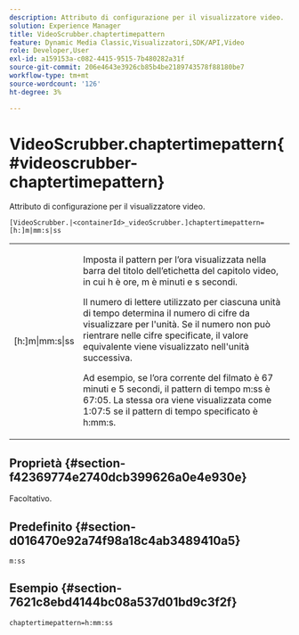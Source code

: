 ```yaml
---
description: Attributo di configurazione per il visualizzatore video.
solution: Experience Manager
title: VideoScrubber.chaptertimepattern
feature: Dynamic Media Classic,Visualizzatori,SDK/API,Video
role: Developer,User
exl-id: a159153a-c082-4415-9515-7b480282a31f
source-git-commit: 206e4643e3926cb85b4be2189743578f88180be7
workflow-type: tm+mt
source-wordcount: '126'
ht-degree: 3%

---
```


# VideoScrubber.chaptertimepattern{#videoscrubber-chaptertimepattern}

Attributo di configurazione per il visualizzatore video.

`[VideoScrubber.|<containerId>_videoScrubber.]chaptertimepattern=[h:]m|mm:s|ss`

<table id="table_C616483932C2482CA9794DDD7313FD7C"> 
 <tbody> 
  <tr> 
   <td colname="col1"> <p> <span class="codeph"> [h:]m|mm:s|ss</span> </p> </td> 
   <td colname="col2"> <p> Imposta il pattern per l’ora visualizzata nella barra del titolo dell’etichetta del capitolo video, in cui <span class="codeph"> h</span> è ore, <span class="codeph"> m</span> è minuti e <span class="codeph"> s</span> secondi. </p> <p>Il numero di lettere utilizzato per ciascuna unità di tempo determina il numero di cifre da visualizzare per l'unità. Se il numero non può rientrare nelle cifre specificate, il valore equivalente viene visualizzato nell'unità successiva. </p> <p>Ad esempio, se l’ora corrente del filmato è 67 minuti e 5 secondi, il pattern di tempo <span class="codeph"> m:ss</span> è 67:05. La stessa ora viene visualizzata come 1:07:5 se il pattern di tempo specificato è <span class="codeph"> h:mm:s</span>. </p> </td> 
  </tr> 
 </tbody> 
</table>

## Proprietà {#section-f42369774e2740dcb399626a0e4e930e}

Facoltativo.

## Predefinito {#section-d016470e92a74f98a18c4ab3489410a5}

`m:ss`

## Esempio {#section-7621c8ebd4144bc08a537d01bd9c3f2f}

```
chaptertimepattern=h:mm:ss
```
